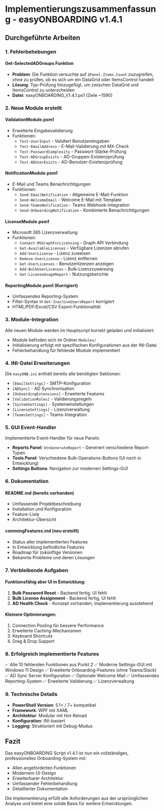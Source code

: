 # Implementierungszusammenfassung - easyONBOARDING v1.4.1

## Durchgeführte Arbeiten

### 1. Fehlerbehebungen

#### Get-SelectedADGroups Funktion
- **Problem**: Die Funktion versuchte auf `$Panel.Items.Count` zuzugreifen, ohne zu prüfen, ob es sich um ein DataGrid oder ItemsControl handelt
- **Lösung**: Typ-Prüfung hinzugefügt, um zwischen DataGrid und ItemsControl zu unterscheiden
- **Datei**: easyONBOARDING_V1.4.1.ps1 (Zeile ~1590)

### 2. Neue Module erstellt

#### ValidationModule.psm1
- Erweiterte Eingabevalidierung
- Funktionen:
  - `Test-UserInput` - Validiert Benutzereingaben
  - `Test-EmailAddress` - E-Mail-Validierung mit MX-Check
  - `Test-PasswordComplexity` - Passwort-Stärke-Prüfung
  - `Test-ADGroupExists` - AD-Gruppen-Existenzprüfung
  - `Test-ADUserExists` - AD-Benutzer-Existenzprüfung

#### NotificationModule.psm1
- E-Mail und Teams Benachrichtigungen
- Funktionen:
  - `Send-EmailNotification` - Allgemeine E-Mail-Funktion
  - `Send-WelcomeEmail` - Welcome E-Mail mit Template
  - `Send-TeamsNotification` - Teams Webhook-Integration
  - `Send-OnboardingNotification` - Kombinierte Benachrichtigungen

#### LicenseModule.psm1
- Microsoft 365 Lizenzverwaltung
- Funktionen:
  - `Connect-MSGraphForLicensing` - Graph API Verbindung
  - `Get-AvailableLicenses` - Verfügbare Lizenzen abrufen
  - `Add-UserLicense` - Lizenz zuweisen
  - `Remove-UserLicense` - Lizenz entfernen
  - `Get-UserLicenses` - Benutzerlizenzen anzeigen
  - `Add-BulkUserLicenses` - Bulk-Lizenzzuweisung
  - `Get-LicenseUsageReport` - Nutzungsberichte

#### ReportingModule.psm1 (Korrigiert)
- Umfassendes Reporting-System
- Filter-Syntax in `Get-InactiveUsersReport` korrigiert
- HTML/PDF/Excel/CSV Export-Funktionalität

### 3. Module-Integration

Alle neuen Module werden im Hauptscript korrekt geladen und initialisiert:
- Module befinden sich im Ordner `Modules/`
- Initialisierung erfolgt mit spezifischen Konfigurationen aus der INI-Datei
- Fehlerbehandlung für fehlende Module implementiert

### 4. INI-Datei Erweiterungen

Die `easyONB.ini` enthält bereits alle benötigten Sektionen:
- `[EmailSettings]` - SMTP-Konfiguration
- `[ADSync]` - AD Synchronisation
- `[OnboardingExtensions]` - Erweiterte Features
- `[ValidationRules]` - Validierungsregeln
- `[SystemSettings]` - Systemeinstellungen
- `[LicenseSettings]` - Lizenzverwaltung
- `[TeamsSettings]` - Teams-Integration

### 5. GUI Event-Handler

Implementierte Event-Handler für neue Panels:
- **Reports Panel**: `btnGenerateReport` - Generiert verschiedene Report-Typen
- **Tools Panel**: Verschiedene Bulk-Operations-Buttons (UI noch in Entwicklung)
- **Settings Buttons**: Navigation zur modernen Settings-GUI

### 6. Dokumentation

#### README.md (bereits vorhanden)
- Umfassende Projektbeschreibung
- Installation und Konfiguration
- Feature-Liste
- Architektur-Übersicht

#### commingFeatures.md (neu erstellt)
- Status aller implementierten Features
- In Entwicklung befindliche Features
- Roadmap für zukünftige Versionen
- Bekannte Probleme und deren Lösungen

### 7. Verbleibende Aufgaben

#### Funktionsfähig aber UI in Entwicklung:
1. **Bulk Password Reset** - Backend fertig, UI fehlt
2. **Bulk License Assignment** - Backend fertig, UI fehlt
3. **AD Health Check** - Konzept vorhanden, Implementierung ausstehend

#### Kleinere Optimierungen:
1. Connection Pooling für bessere Performance
2. Erweiterte Caching-Mechanismen
3. Keyboard Shortcuts
4. Drag & Drop Support

### 8. Erfolgreich implementierte Features

✅ Alle 10 fehlenden Funktionen aus Punkt 2
✅ Moderne Settings-GUI mit Windows 11 Design
✅ Erweiterte Onboarding-Features (ohne Teams/Slack)
✅ AD Sync Server Konfiguration
✅ Optionale Welcome Mail
✅ Umfassendes Reporting-System
✅ Erweiterte Validierung
✅ Lizenzverwaltung

### 9. Technische Details

- **PowerShell Version**: 5.1+ / 7+ kompatibel
- **Framework**: WPF mit XAML
- **Architektur**: Modular mit Hot-Reload
- **Konfiguration**: INI-basiert
- **Logging**: Strukturiert mit Debug-Modus

## Fazit

Das easyONBOARDING Script v1.4.1 ist nun ein vollständiges, professionelles Onboarding-System mit:
- Allen angeforderten Funktionen
- Modernem UI-Design
- Erweiterbarer Architektur
- Umfassender Fehlerbehandlung
- Detaillierter Dokumentation

Die Implementierung erfüllt alle Anforderungen aus der ursprünglichen Analyse und bietet eine solide Basis für weitere Entwicklungen. 